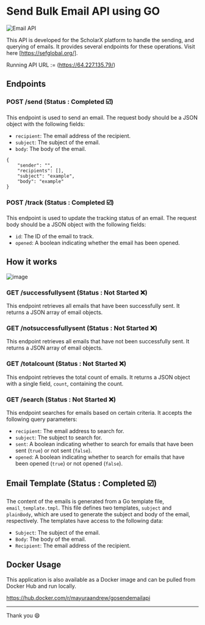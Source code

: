 # Send Bulk Email API using GO 

![Email API](https://github.com/mayura-andrew/send-bulk-email-client-api/assets/48531182/243b444d-9284-4008-be17-f678fe602c75)


This API is developed for the ScholarX platform to handle the sending, and querying of emails. It provides several endpoints for these operations. Visit here [https://sefglobal.org/].

Running API URL := (https://64.227.135.79/)
## Endpoints

### POST /send (Status : Completed ☑️)

This endpoint is used to send an email. The request body should be a JSON object with the following fields:

- `recipient`: The email address of the recipient.
- `subject`: The subject of the email.
- `body`: The body of the email.
  
```
{
    "sender": "",
    "recipients": [],
    "subject": "example",
    "body": "example"
}
```

### POST /track  (Status : Completed ☑️)

This endpoint is used to update the tracking status of an email. The request body should be a JSON object with the following fields:

- `id`: The ID of the email to track.
- `opened`: A boolean indicating whether the email has been opened.
## How it works 

![image](https://github.com/mayura-andrew/send-bulk-email-client-api/assets/48531182/2c5f7568-97d3-46e3-8645-35663a5b43db)


### GET /successfullysent (Status : Not Started ❌)

This endpoint retrieves all emails that have been successfully sent. It returns a JSON array of email objects.

### GET /notsuccessfullysent  (Status : Not Started ❌)

This endpoint retrieves all emails that have not been successfully sent. It returns a JSON array of email objects.

### GET /totalcount  (Status : Not Started ❌)

This endpoint retrieves the total count of emails. It returns a JSON object with a single field, `count`, containing the count.

### GET /search  (Status : Not Started ❌)

This endpoint searches for emails based on certain criteria. It accepts the following query parameters:

- `recipient`: The email address to search for.
- `subject`: The subject to search for.
- `sent`: A boolean indicating whether to search for emails that have been sent (`true`) or not sent (`false`).
- `opened`: A boolean indicating whether to search for emails that have been opened (`true`) or not opened (`false`).

## Email Template  (Status : Completed ☑️)

The content of the emails is generated from a Go template file, `email_template.tmpl`. This file defines two templates, `subject` and `plainBody`, which are used to generate the subject and body of the email, respectively. The templates have access to the following data:

- `Subject`: The subject of the email.
- `Body`: The body of the email.
- `Recipient`: The email address of the recipient.

## Docker Usage

This application is also available as a Docker image and can be pulled from Docker Hub and run locally. 


https://hub.docker.com/r/mayuraandrew/gosendemailapi

---

Thank you 😄
